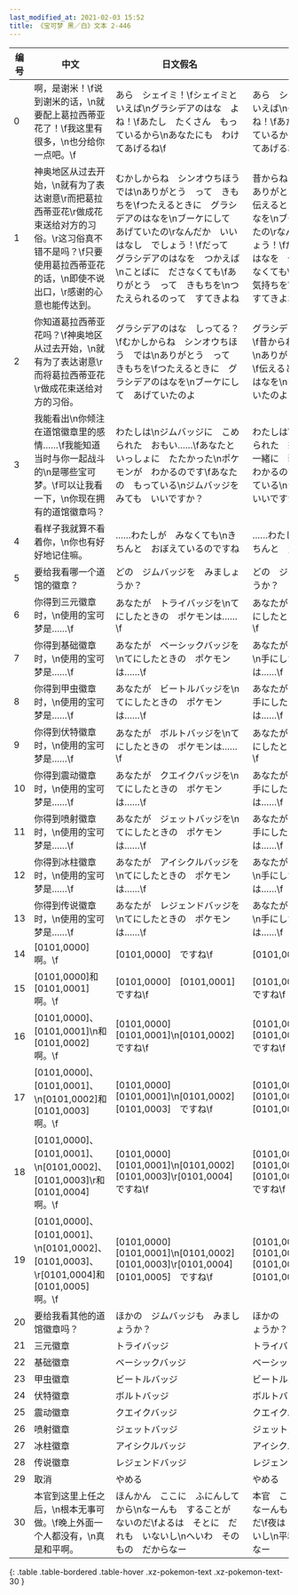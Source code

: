 ```yaml
---
last_modified_at: 2021-02-03 15:52
title: 《宝可梦 黑／白》文本 2-446
---
```

| 编号 | 中文 | 日文假名 | 日文汉字 |
| ---- | ---- | ---- | --- |
| 0 | 啊，是谢米！\f说到谢米的话，\n就要配上葛拉西蒂亚花了！\f我这里有很多，\n也分给你一点吧。\f | あら　シェイミ！\fシェイミと　いえば\nグラシデアのはな　よね！\fあたし　たくさん　もっているから\nあなたにも　わけてあげるね\f | あら　シェイミ！\fシェイミと　いえば\nグラシデアのはな　よね！\fあたし　たくさん　持っているから\nあなたにも　わけてあげるね\f |
| 1 | 神奥地区从过去开始，\n就有为了表达谢意\r而把葛拉西蒂亚花\r做成花束送给对方的习俗。\r这习俗真不错不是吗？\f只要使用葛拉西蒂亚花的话，\n即使不说出口，\r感谢的心意也能传达到。 | むかしからね　シンオウちほう　では\nありがとう　って　きもちを\fつたえるときに　グラシデアのはなを\nブーケにして　あげていたの\rなんだか　いい　はなし　でしょう！\fだって　グラシデアのはなを　つかえば\nことばに　ださなくても\fありがとう　って　きもちを\nつたえられるのって　すてきよね | 昔からね　シンオウ地方では\nありがとう　って　気持ちを\f伝えるときに　グラシデアのはなを\nブーケにして　あげていたの\rなんだか　いい　話でしょう！\fだって　グラシデアのはなを　使えば\n言葉に　ださなくても\fありがとう　って　気持ちを\n伝えられるのって　すてきよね |
| 2 | 你知道葛拉西蒂亚花吗？\f神奥地区从过去开始，\n就有为了表达谢意\r而将葛拉西蒂亚花\r做成花束送给对方的习俗。 | グラシデアのはな　しってる？\fむかしからね　シンオウちほう　では\nありがとう　って　きもちを\fつたえるときに　グラシデアのはなを\nブーケにして　あげていたのよ | グラシデアのはな　知ってる？\f昔からね　シンオウ地方では\nありがとう　って　気持ちを\f伝えるときに　グラシデアのはなを\nブーケにして　あげていたのよ |
| 3 | 我能看出\n你倾注在道馆徽章里的感情……\f我能知道当时与你一起战斗的\n是哪些宝可梦。\f可以让我看一下，\n你现在拥有的道馆徽章吗？ | わたしは\nジムバッジに　こめられた　おもい……\fあなたと　いっしょに　たたかった\nポケモンが　わかるのです\fあなたの　もっている\nジムバッジを　みても　いいですか？ | わたしは\nジムバッジに　こめられた　想い……\fあなたと　一緒に　戦った\nポケモンが　わかるのです\fあなたの　持っている\nジムバッジを　みても　いいですか？ |
| 4 | 看样子我就算不看着你，\n你也有好好地记住嘛。 | ……わたしが　みなくても\nきちんと　おぼえているのですね | ……わたしが　みなくても\nきちんと　覚えているのですね |
| 5 | 要给我看哪一个道馆的徽章？ | どの　ジムバッジを　みましょうか？ | どの　ジムバッジを　みましょうか？ |
| 6 | 你得到三元徽章时，\n使用的宝可梦是……\f | あなたが　トライバッジを\nてにしたときの　ポケモンは……\f | あなたが　トライバッジを\nてにしたときの　ポケモンは……\f |
| 7 | 你得到基础徽章时，\n使用的宝可梦是……\f | あなたが　ベーシックバッジを\nてにしたときの　ポケモンは……\f | あなたが　ベーシックバッジを\n手にしたときの　ポケモンは……\f |
| 8 | 你得到甲虫徽章时，\n使用的宝可梦是……\f | あなたが　ビートルバッジを\nてにしたときの　ポケモンは……\f | あなたが　ビートルバッジを\n手にしたときの　ポケモンは……\f |
| 9 | 你得到伏特徽章时，\n使用的宝可梦是……\f | あなたが　ボルトバッジを\nてにしたときの　ポケモンは……\f | あなたが　ボルトバッジを\n手にしたときの　ポケモンは……\f |
| 10 | 你得到震动徽章时，\n使用的宝可梦是……\f | あなたが　クエイクバッジを\nてにしたときの　ポケモンは……\f | あなたが　クエイクバッジを\n手にしたときの　ポケモンは……\f |
| 11 | 你得到喷射徽章时，\n使用的宝可梦是……\f | あなたが　ジェットバッジを\nてにしたときの　ポケモンは……\f | あなたが　ジェットバッジを\n手にしたときの　ポケモンは……\f |
| 12 | 你得到冰柱徽章时，\n使用的宝可梦是……\f | あなたが　アイシクルバッジを\nてにしたときの　ポケモンは……\f | あなたが　アイシクルバッジを\n手にしたときの　ポケモンは……\f |
| 13 | 你得到传说徽章时，\n使用的宝可梦是……\f | あなたが　レジェンドバッジを\nてにしたときの　ポケモンは……\f | あなたが　レジェンドバッジを\n手にしたときの　ポケモンは……\f |
| 14 | [0101,0000]啊。\f | [0101,0000]　ですね\f | [0101,0000]　ですね\f |
| 15 | [0101,0000]和[0101,0001]啊。\f | [0101,0000]　[0101,0001]　ですね\f | [0101,0000]　[0101,0001]　ですね\f |
| 16 | [0101,0000]、[0101,0001]\n和[0101,0002]啊。\f | [0101,0000]　[0101,0001]\n[0101,0002]　ですね\f | [0101,0000]　[0101,0001]\n[0101,0002]　ですね\f |
| 17 | [0101,0000]、[0101,0001]、\n[0101,0002]和[0101,0003]啊。\f | [0101,0000]　[0101,0001]\n[0101,0002]　[0101,0003]　ですね\f | [0101,0000]　[0101,0001]\n[0101,0002]　[0101,0003]　ですね\f |
| 18 | [0101,0000]、[0101,0001]、\n[0101,0002]、[0101,0003]\r和[0101,0004]啊。\f | [0101,0000]　[0101,0001]\n[0101,0002]　[0101,0003]\r[0101,0004]　ですね\f | [0101,0000]　[0101,0001]\n[0101,0002]　[0101,0003]\r[0101,0004]　ですね\f |
| 19 | [0101,0000]、[0101,0001]、\n[0101,0002]、[0101,0003]、\r[0101,0004]和[0101,0005]啊。\f | [0101,0000]　[0101,0001]\n[0101,0002]　[0101,0003]\r[0101,0004]　[0101,0005]　ですね\f | [0101,0000]　[0101,0001]\n[0101,0002]　[0101,0003]\r[0101,0004]　[0101,0005]　ですね\f |
| 20 | 要给我看其他的道馆徽章吗？ | ほかの　ジムバッジも　みましょうか？ | ほかの　ジムバッジも　みましょうか？ |
| 21 | 三元徽章 | トライバッジ | トライバッジ |
| 22 | 基础徽章 | ベーシックバッジ | ベーシックバッジ |
| 23 | 甲虫徽章 | ビートルバッジ | ビートルバッジ |
| 24 | 伏特徽章 | ボルトバッジ | ボルトバッジ |
| 25 | 震动徽章 | クエイクバッジ | クエイクバッジ |
| 26 | 喷射徽章 | ジェットバッジ | ジェットバッジ |
| 27 | 冰柱徽章 | アイシクルバッジ | アイシクルバッジ |
| 28 | 传说徽章 | レジェンドバッジ | レジェンドバッジ |
| 29 | 取消 | やめる | やめる |
| 30 | 本官到这里上任之后，\n根本无事可做。\f晚上外面一个人都没有，\n真是和平啊。 | ほんかん　ここに　ふにんしてから\nなーんも　することが　ないのだ\fよるは　そとに　だれも　いないし\nへいわ　そのもの　だからなー | 本官　ここに　赴任してから\nなーんも　することが　ないのだ\f夜は　外に　だれも　いないし\n平和　そのもの　だからなー |
{: .table .table-bordered .table-hover .xz-pokemon-text .xz-pokemon-text-30 }